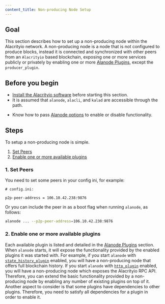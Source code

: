 ```yaml
---
content_title: Non-producing Node Setup
---
```


## Goal

This section describes how to set up a non-producing node within the Alacrityio network. A non-producing node is a node that is not configured to produce blocks, instead it is connected and synchronized with other peers from an `Alacrityio` based blockchain, exposing one or more services publicly or privately by enabling one or more [Alanode Plugins](../../03_plugins/index.md), except the `producer_plugin`.

## Before you begin

- [Install the Alacrityio software](../../../00_install/index.md) before starting this section.
- It is assumed that `alanode`, `alacli`, and `kalad` are accessible through the path.

[//]: # " THIS IS A COMMENT NEXT LINK CONTAINS A BROKEN LINK "
[//]: # "  If you built Alacrityio using shell scripts, make sure to run the Install Script ../../../00_install/01_build-from-source/01_shell-scripts/03_install-alacrityio-binaries.md "

- Know how to pass [Alanode options](../../02_usage/00_alanode-options.md) to enable or disable functionality.

## Steps

To setup a non-producing node is simple.

1. [Set Peers](#1-set-peers)
2. [Enable one or more available plugins](#2-enable-one-or-more-available-plugins)

### 1. Set Peers

You need to set some peers in your config ini, for example:

```console
# config.ini:

p2p-peer-address = 106.10.42.238:9876
```

Or you can include the peer in as a boot flag when running `alanode`, as follows:

```sh
alanode ... --p2p-peer-address=106.10.42.238:9876
```

### 2. Enable one or more available plugins

Each available plugin is listed and detailed in the [Alanode Plugins](../../03_plugins/index.md) section. When `alanode` starts, it will expose the functionality provided by the enabled plugins it was started with. For example, if you start `alanode` with [`state_history_plugin`](../../03_plugins/state_history_plugin/index.md) enabled, you will have a non-producing node that offers full blockchain history. If you start `alanode` with [`http_plugin`](../../03_plugins/http_plugin/index.md) enabled, you will have a non-producing node which exposes the Alacrityio RPC API. Therefore, you can extend the basic functionality provided by a non-producing node by enabling any number of existing plugins on top of it. Another aspect to consider is that some plugins have dependencies to other plugins. Therefore, you need to satisfy all dependencies for a plugin in order to enable it.
